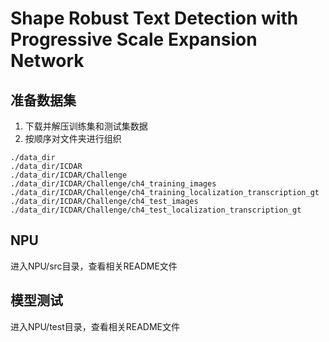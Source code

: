 # Shape Robust Text Detection with Progressive Scale Expansion Network

## 准备数据集
1. 下载并解压训练集和测试集数据
2. 按顺序对文件夹进行组织
```
./data_dir
./data_dir/ICDAR
./data_dir/ICDAR/Challenge
./data_dir/ICDAR/Challenge/ch4_training_images
./data_dir/ICDAR/Challenge/ch4_training_localization_transcription_gt
./data_dir/ICDAR/Challenge/ch4_test_images
./data_dir/ICDAR/Challenge/ch4_test_localization_transcription_gt
```


## NPU
进入NPU/src目录，查看相关README文件

## 模型测试
进入NPU/test目录，查看相关README文件


